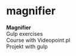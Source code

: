 # magnifier
<b>Magnifier</b><br/>
Gulp exercises<br/>
Course with Videopoint.pl<br/>
Projekt with gulp

